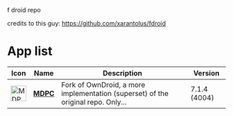 f droid repo

credits to this guy: https://github.com/xarantolus/fdroid

# App list

<!-- This table is auto-generated. Do not edit -->
| Icon | Name | Description | Version |
| --- | --- | --- | --- |
| <a href="https://github.com/MrRare2/MDPC"><img src="fdroid/repo/icons/" alt="MDPC icon" width="36px" height="36px"></a> | [**MDPC**](https://github.com/MrRare2/MDPC) | Fork of OwnDroid, a more implementation (superset) of the original repo. Only... | 7.1.4 (4004) |
<!-- end apps table -->